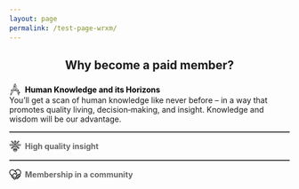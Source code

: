 ```yaml
---
layout: page
permalink: /test-page-wrxm/
---
```

  <!-- Main heading, flush left with space below -->
  <h2 style="margin-bottom:1em; text-align:center!important;">
    Why become a paid member?
  </h2>

  <!-- 1st item (shown by default) -->
  <div data-content="section1" style="
      display: flex!important;
      justify-content: flex-start!important;
      align-items: center!important;
      align-self: flex-start!important;
      text-align: left!important;
      cursor: pointer;
      margin-top: 1em!important;
    ">
    <img src="/assets/images/drawing-compass.png" alt="Knowledge Icon" style="width:1.5em; height:1.5em; margin-right:0.5em; vertical-align:middle;" />
    <span class="tab-label" style="font-weight:bold; color:#000;">
      Human Knowledge and its Horizons
    </span>
  </div>
  <div id="section1" style="align-self:flex-start!important;">
    <p style="margin:0; text-align:left!important;">
      You’ll get a scan of human knowledge like never before – in a way that promotes quality living, decision‑making, and insight. Knowledge and wisdom will be our advantage.
    </p>
  </div>

  <hr style="border:none; border-top:1px solid #666; margin:1em 0;" />

  <!-- 2nd item -->
  <div data-content="section2" style="
      display: flex!important;
      justify-content: flex-start!important;
      align-items: center!important;
      align-self: flex-start!important;
      text-align: left!important;
      cursor: pointer;
      margin-top: 1em!important;
    ">
    <img src="/assets/images/insight.png" alt="Insight Icon" style="width:1.5em; height:1.5em; margin-right:0.5em; vertical-align:middle;" />
    <span class="tab-label" style="font-weight:bold; color:#666;">
      High quality insight
    </span>
  </div>
  <div id="section2" style="display:none; align-self:flex-start!important;">
    <p style="margin:0; text-align:left!important;">
      This means deep, unique insight through weekly articles (and other goodies) in the fields of art, science, philosophy, and technology – amongst others, published right here. Here’s an example of the quality you can expect.
    </p>
  </div>

  <hr style="border:none; border-top:1px solid #666; margin:1em 0;" />

  <!-- 3rd item -->
  <div data-content="section3" style="
      display: flex!important;
      justify-content: flex-start!important;
      align-items: center!important;
      align-self: flex-start!important;
      text-align: left!important;
      cursor: pointer;
      margin-top: 1em!important;
    ">
    <img src="/assets/images/united.png" alt="Community Icon" style="width:1.5em; height:1.5em; margin-right:0.5em; vertical-align:middle;" />
    <span class="tab-label" style="font-weight:bold; color:#666;">
      Membership in a community
    </span>
  </div>
  <div id="section3" style="display:none; align-self:flex-start!important;">
    <p style="margin:0; text-align:left!important;">
      To learn from each other through a community dedicated to ideas, illustrations, techniques, tools, and everything else. Join us!
    </p>
  </div>

  <script>
    document.querySelectorAll('[data-content]').forEach(tab => {
      tab.addEventListener('click', () => {
        // Hide all panels
        document.querySelectorAll('div[id^="section"]').forEach(sec => {
          sec.style.display = 'none';
        });
        // Show the clicked panel
        document.getElementById(tab.dataset.content).style.display = 'block';
        // Reset all tab labels to grey
        document.querySelectorAll('.tab-label').forEach(lbl => {
          lbl.style.color = '#666';
        });
        // Set clicked tab label to black
        tab.querySelector('.tab-label').style.color = '#000';
      });
    });
  </script>
